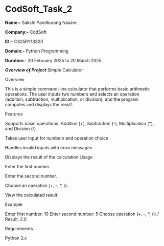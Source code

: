 # CodSoft_Task_2

**Name:-** Sakshi Pandhurang Nasare

**Company:-** CodSoft

**ID:-** CS25RY13320

**Domain:-** Python Programming

**Duration:-** 20 February 2025 to 20 March 2025

***Overview of Project***
Simple Calculator

Overview

This is a simple command-line calculator that performs basic arithmetic operations. The user inputs two numbers and selects an operation (addition, subtraction, multiplication, or division), and the program computes and displays the result.

Features

Supports basic operations: Addition (+), Subtraction (-), Multiplication (*), and Division (/)

Takes user input for numbers and operation choice

Handles invalid inputs with error messages

Displays the result of the calculation
Usage

Enter the first number.

Enter the second number.

Choose an operation (+, -, *, /).

View the calculated result.

Example

Enter first number: 10
Enter second number: 5
Choose operation (+, -, *, /): /
Result: 2.0

Requirements

Python 3.x
